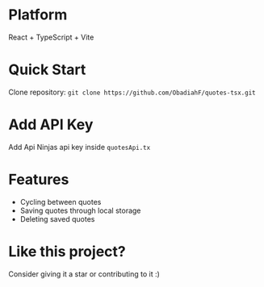 # Platform
React + TypeScript + Vite

# Quick Start
Clone repository: 
```git clone https://github.com/ObadiahF/quotes-tsx.git```

# Add API Key
Add Api Ninjas api key inside ```quotesApi.tx```

# Features
* Cycling between quotes
* Saving quotes through local storage
* Deleting saved quotes

# Like this project?
Consider giving it a star or contributing to it :)
